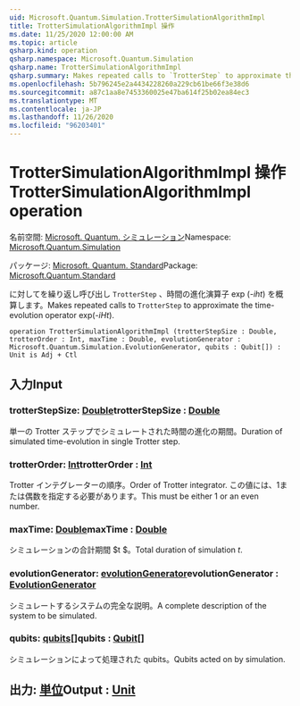 ```yaml
---
uid: Microsoft.Quantum.Simulation.TrotterSimulationAlgorithmImpl
title: TrotterSimulationAlgorithmImpl 操作
ms.date: 11/25/2020 12:00:00 AM
ms.topic: article
qsharp.kind: operation
qsharp.namespace: Microsoft.Quantum.Simulation
qsharp.name: TrotterSimulationAlgorithmImpl
qsharp.summary: Makes repeated calls to `TrotterStep` to approximate the time-evolution operator exp(_-iHt_).
ms.openlocfilehash: 5b796245e2a4434228260a229cb61be66f3e38d6
ms.sourcegitcommit: a87c1aa8e7453360025e47ba614f25b02ea84ec3
ms.translationtype: MT
ms.contentlocale: ja-JP
ms.lasthandoff: 11/26/2020
ms.locfileid: "96203401"
---
```

# <a name="trottersimulationalgorithmimpl-operation"></a><span data-ttu-id="ec5ba-102">TrotterSimulationAlgorithmImpl 操作</span><span class="sxs-lookup"><span data-stu-id="ec5ba-102">TrotterSimulationAlgorithmImpl operation</span></span>

<span data-ttu-id="ec5ba-103">名前空間: [Microsoft. Quantum. シミュレーション](xref:Microsoft.Quantum.Simulation)</span><span class="sxs-lookup"><span data-stu-id="ec5ba-103">Namespace: [Microsoft.Quantum.Simulation](xref:Microsoft.Quantum.Simulation)</span></span>

<span data-ttu-id="ec5ba-104">パッケージ: [Microsoft. Quantum. Standard](https://nuget.org/packages/Microsoft.Quantum.Standard)</span><span class="sxs-lookup"><span data-stu-id="ec5ba-104">Package: [Microsoft.Quantum.Standard](https://nuget.org/packages/Microsoft.Quantum.Standard)</span></span>


<span data-ttu-id="ec5ba-105">に対してを繰り返し呼び出し `TrotterStep` 、時間の進化演算子 exp (_-iht_) を概算します。</span><span class="sxs-lookup"><span data-stu-id="ec5ba-105">Makes repeated calls to `TrotterStep` to approximate the time-evolution operator exp(_-iHt_).</span></span>

```qsharp
operation TrotterSimulationAlgorithmImpl (trotterStepSize : Double, trotterOrder : Int, maxTime : Double, evolutionGenerator : Microsoft.Quantum.Simulation.EvolutionGenerator, qubits : Qubit[]) : Unit is Adj + Ctl
```


## <a name="input"></a><span data-ttu-id="ec5ba-106">入力</span><span class="sxs-lookup"><span data-stu-id="ec5ba-106">Input</span></span>

### <a name="trotterstepsize--double"></a><span data-ttu-id="ec5ba-107">trotterStepSize: [Double](xref:microsoft.quantum.lang-ref.double)</span><span class="sxs-lookup"><span data-stu-id="ec5ba-107">trotterStepSize : [Double](xref:microsoft.quantum.lang-ref.double)</span></span>

<span data-ttu-id="ec5ba-108">単一の Trotter ステップでシミュレートされた時間の進化の期間。</span><span class="sxs-lookup"><span data-stu-id="ec5ba-108">Duration of simulated time-evolution in single Trotter step.</span></span>


### <a name="trotterorder--int"></a><span data-ttu-id="ec5ba-109">trotterOrder: [Int](xref:microsoft.quantum.lang-ref.int)</span><span class="sxs-lookup"><span data-stu-id="ec5ba-109">trotterOrder : [Int](xref:microsoft.quantum.lang-ref.int)</span></span>

<span data-ttu-id="ec5ba-110">Trotter インテグレーターの順序。</span><span class="sxs-lookup"><span data-stu-id="ec5ba-110">Order of Trotter integrator.</span></span> <span data-ttu-id="ec5ba-111">この値には、1または偶数を指定する必要があります。</span><span class="sxs-lookup"><span data-stu-id="ec5ba-111">This must be either 1 or an even number.</span></span>


### <a name="maxtime--double"></a><span data-ttu-id="ec5ba-112">maxTime: [Double](xref:microsoft.quantum.lang-ref.double)</span><span class="sxs-lookup"><span data-stu-id="ec5ba-112">maxTime : [Double](xref:microsoft.quantum.lang-ref.double)</span></span>

<span data-ttu-id="ec5ba-113">シミュレーションの合計期間 $t $。</span><span class="sxs-lookup"><span data-stu-id="ec5ba-113">Total duration of simulation $t$.</span></span>


### <a name="evolutiongenerator--evolutiongenerator"></a><span data-ttu-id="ec5ba-114">evolutionGenerator: [evolutionGenerator](xref:Microsoft.Quantum.Simulation.EvolutionGenerator)</span><span class="sxs-lookup"><span data-stu-id="ec5ba-114">evolutionGenerator : [EvolutionGenerator](xref:Microsoft.Quantum.Simulation.EvolutionGenerator)</span></span>

<span data-ttu-id="ec5ba-115">シミュレートするシステムの完全な説明。</span><span class="sxs-lookup"><span data-stu-id="ec5ba-115">A complete description of the system to be simulated.</span></span>


### <a name="qubits--qubit"></a><span data-ttu-id="ec5ba-116">qubits: [qubits](xref:microsoft.quantum.lang-ref.qubit)[]</span><span class="sxs-lookup"><span data-stu-id="ec5ba-116">qubits : [Qubit](xref:microsoft.quantum.lang-ref.qubit)[]</span></span>

<span data-ttu-id="ec5ba-117">シミュレーションによって処理された qubits。</span><span class="sxs-lookup"><span data-stu-id="ec5ba-117">Qubits acted on by simulation.</span></span>



## <a name="output--unit"></a><span data-ttu-id="ec5ba-118">出力: [単位](xref:microsoft.quantum.lang-ref.unit)</span><span class="sxs-lookup"><span data-stu-id="ec5ba-118">Output : [Unit](xref:microsoft.quantum.lang-ref.unit)</span></span>

